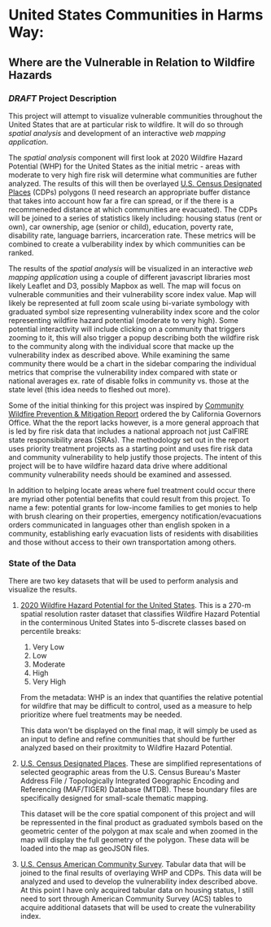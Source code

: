 # United States Communities in Harms Way:
## **Where are the Vulnerable in Relation to Wildfire Hazards**  
### *DRAFT* Project Description
This project will attempt to visualize vulnerable communities throughout the United States that are at particular risk to wildfire. It will do so through *spatial analysis* and development of an interactive *web mapping application*.  

The *spatial analysis* component will first look at 2020 Wildfire Hazard Potential (WHP) for the United States as the initial metric - areas with moderate to very high fire risk will determine what communities are futher analyzed. The results of this will then be overlayed [U.S. Census Designated Places](https://www2.census.gov/geo/tiger/GENZ2020/shp/cb_2020_us_place_500k.zip) \(CDPs\) polygons \(I need research an appropriate buffer distance that takes into account how far a fire can spread, or if the there is a recommeneded distance at which communities are evacuated). The CDPs will be joined to a series of statistics likely including: housing status \(rent or own\), car ownership, age \(senior or child\), education, poverty rate, disability rate, language barriers, incarceration rate. These metrics will be combined to create a vulberability index by which communities can be ranked.  

The results of the *spatial analysis* will be visualized in an interactive *web mapping application* using a couple of different javascript libraries most likely Leaflet and D3, possibly Mapbox as well. The map will focus on vulnerable communities and their vulnerability score index value. Map will likely be represented at full zoom scale using bi-variate symbology with graduated symbol size representing vulnerability index score and the color representing wildfire hazard potential (moderate to very high). Some potential interactivity will include clicking on a community that triggers zooming to it, this will also trigger a popup describing both the wildfire risk to the community along with the individual score that macke up the vulnerability index as described above. While examining the same community there would be a chart in the sidebar comparing the individual metrics that comprise the vulnerability index compared with state or national averages ex. rate of disable folks in community vs. those at the state level \(this idea needs to fleshed out more\).  

Some of the initial thinking for this project was inspired by [Community Wildfire Prevention & Mitigation Report](https://www.fire.ca.gov/media/5584/45-day-report-final.pdf) ordered the by California Governors Office. What the the report lacks however, is a more general approach that is led by fire risk data that includes a national approach not just CalFIRE state responsibility areas (SRAs). The methodology set out in the report uses priority treatment projects as a starting point and uses fire risk data and community vulnerability to help justify those projects. The intent of this project will be to have wildfire hazard data drive where additional community vulnerability needs should be examined and assessed. 

In addition to helping locate areas where fuel treatment could occur there are myriad other potential benefits that could result from this project. To name a few: potential grants for low-income families to get monies to help with brush clearing on their properties, emergency notification/evacuations orders communicated in languages other than english spoken in a community, establishing early evacuation lists of residents with disabilities and those without access to their own transportation among others.

### State of the Data
There are two key datasets that will be used to perform analysis and visualize the results.

1. [2020 Wildfire Hazard Potential for the United States](https://www.fs.usda.gov/rmrs/datasets/wildfire-hazard-potential-united-states-270-m-version-2020-3rd-edition). This is a 270-m spatial resolution raster dataset that classifies Wildfire Hazard Potential in the conterminous United States into 5-discrete classes based on percentile breaks:   
       
    1. Very Low
    2. Low
    3. Moderate
    4. High
    5. Very High  

   From the metadata: WHP is an index that quantifies the relative potential for wildfire that may be difficult to control, used as a measure to help prioritize where fuel treatments may be needed.  

   This data won't be displayed on the final map, it will simply be used as an input to define and refine communities that should be further analyzed based on their proxitmity to Wildfire Hazard Potential.

2. [U.S. Census Designated Places](https://www2.census.gov/geo/tiger/GENZ2020/shp/cb_2020_us_place_500k.zip). These are simplified representations of selected geographic areas from the U.S. Census Bureau's Master Address File / Topologically Integrated Geographic Encoding and Referencing (MAF/TIGER) Database (MTDB). These boundary files are specifically designed for small-scale thematic mapping.  

    This dataset will be the core spatial component of this project and will be repressented in the final product as graduated symbols based on the geometric center of the polygon at max scale and when zoomed in the map will display the full geometry of the polygon. These data will be loaded into the map as geoJSON files.

3. [U.S. Census American Community Survey](https://www.census.gov/programs-surveys/acs/data.html). Tabular data that will be joined to the final results of overlaying WHP and CDPs. This data will be analyzed and used to develop the vulnerability index described above. At this point I have only acquired tabular data on housing status, I still need to sort through American Community Survey (ACS) tables to acquire additional datasets that will be used to create the vulnerability index. 


    



